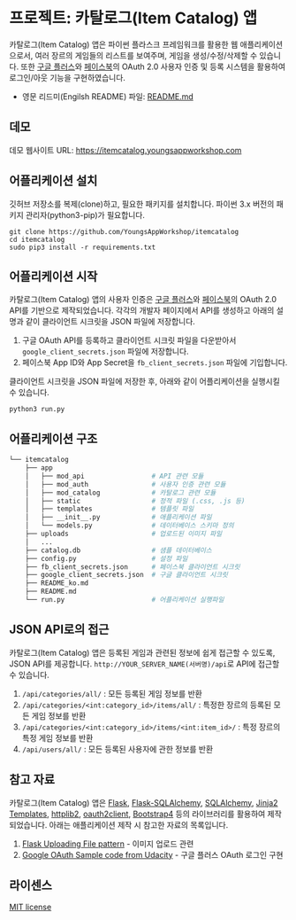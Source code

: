 # 프로젝트: 카탈로그(Item Catalog) 앱

카탈로그(Item Catalog) 앱은 파이썬 플라스크 프레임워크를 활용한 웹 애플리케이션으로서, 여러 장르의 게임들의 리스트를 보여주며, 게임을 생성/수정/삭제할 수 있습니다. 또한 [구글 플러스](https://developers.google.com/identity/protocols/OAuth2)와 [페이스북](https://developers.facebook.com/docs/facebook-login/web)의 OAuth 2.0 사용자 인증 및 등록 시스템을 활용하여 로그인/아웃 기능을 구현하였습니다.

- 영문 리드미(Engilsh README) 파일: [README.md](/README.md)

## 데모
데모 웹사이트 URL: https://itemcatalog.youngsappworkshop.com

## 어플리케이션 설치
깃허브 저장소를 복제(clone)하고, 필요한 패키지를 설치합니다. 파이썬 3.x 버전의 패키지 관리자(python3-pip)가 필요합니다.

```
git clone https://github.com/YoungsAppWorkshop/itemcatalog
cd itemcatalog
sudo pip3 install -r requirements.txt
```

## 어플리케이션 시작
카탈로그(Item Catalog) 앱의 사용자 인증은 [구글 플러스](https://developers.google.com/identity/protocols/OAuth2)와 [페이스북](https://developers.facebook.com/docs/facebook-login/web)의 OAuth 2.0 API를 기반으로 제작되었습니다. 각각의 개발자 페이지에서 API를 생성하고 아래의 설명과 같이 클라이언트 시크릿을 JSON 파일에 저장합니다.

1. 구글 OAuth API를 등록하고 클라이언트 시크릿 파일을 다운받아서 `google_client_secrets.json` 파일에 저장합니다.
2. 페이스북 App ID와 App Secret을 `fb_client_secrets.json` 파일에 기입합니다.

클라이언트 시크릿을 JSON 파일에 저장한 후, 아래와 같이 어플리케이션을 실행시킬 수 있습니다.

```
python3 run.py
```

## 어플리케이션 구조
```bash
└── itemcatalog
    ├── app
    │   ├── mod_api                 # API 관련 모듈
    │   ├── mod_auth                # 사용자 인증 관련 모듈
    │   ├── mod_catalog             # 카탈로그 관련 모듈
    │   ├── static                  # 정적 파일 (.css, .js 등)
    │   ├── templates               # 템플릿 파일
    │   ├── __init__.py             # 애플리케이션 파일
    │   └── models.py               # 데이터베이스 스키마 정의
    ├── uploads                     # 업로드된 이미지 파일
    │   ...
    ├── catalog.db                  # 샘플 데이터베이스
    ├── config.py                   # 설정 파일
    ├── fb_client_secrets.json      # 페이스북 클라이언트 시크릿
    ├── google_client_secrets.json  # 구글 클라이언트 시크릿
    ├── README_ko.md
    ├── README.md
    └── run.py                      # 어플리케이션 실행파일
```

## JSON API로의 접근
카탈로그(Item Catalog) 앱은 등록된 게임과 관련된 정보에 쉽게 접근할 수 있도록, JSON API를 제공합니다. `http://YOUR_SERVER_NAME(서버명)/api`로 API에 접근할 수 있습니다.

1. `/api/categories/all/` : 모든 등록된 게임 정보를 반환
2. `/api/categories/<int:category_id>/items/all/` : 특정한 장르의 등록된 모든 게임 정보를 반환
3. `/api/categories/<int:category_id>/items/<int:item_id>/` : 특정 장르의 특정 게임 정보를 반환
3. `/api/users/all/` : 모든 등록된 사용자에 관한 정보를 반환

## 참고 자료

카탈로그(Item Catalog) 앱은 [Flask](http://flask.pocoo.org/), [Flask-SQLAlchemy](http://flask-sqlalchemy.pocoo.org/2.3/), [SQLAlchemy](https://www.sqlalchemy.org/), [Jinja2 Templates](http://jinja.pocoo.org/docs/2.10/), [httplib2](https://github.com/httplib2/httplib2), [oauth2client](https://github.com/google/oauth2client), [Bootstrap4](https://v4-alpha.getbootstrap.com/) 등의 라이브러리를 활용하여 제작되었습니다. 아래는 애플리케이션 제작 시 참고한 자료의 목록입니다.

1. [Flask Uploading File pattern](http://flask.pocoo.org/docs/0.12/patterns/fileuploads/) - 이미지 업로드 관련
2. [Google OAuth Sample code from Udacity](https://github.com/udacity/OAuth2.0) - 구글 플러스 OAuth 로그인 구현

## 라이센스
[MIT license](/LICENSE)
